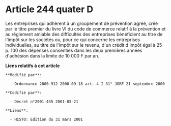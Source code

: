 # Article 244 quater D

Les entreprises qui adhèrent à un groupement de prévention agréé, créé par le titre premier du livre VI du code de commerce
relatif à la prévention et au règlement amiable des difficultés des entreprises bénéficient au titre de l'impôt sur les
sociétés ou, pour ce qui concerne les entreprises individuelles, au titre de l'impôt sur le revenu, d'un crédit d'impôt égal
à 25 p. 100 des dépenses consenties dans les deux premières années d'adhésion dans la limite de 10 000 F par an.

**Liens relatifs à cet article**

	**Modifié par**:

	  - Ordonnance 2000-912 2000-09-18 art. 4 I 31° JORF 21 septembre 2000

	**Codifié par**:

	  - Décret n°2001-435 2001-05-21

	**Liens**:

	  - HISTO: Edition du 31 mars 2001
